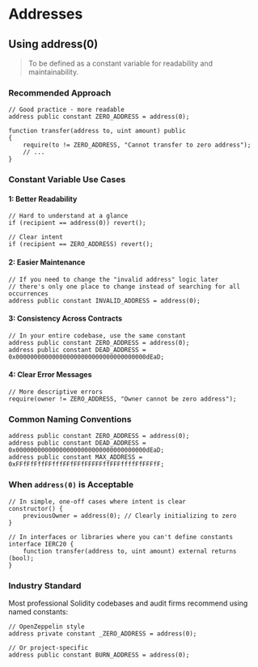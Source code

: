 # Addresses

## Using address(0)

> To be defined as a constant variable for readability and maintainability.

### Recommended Approach

```solidity
// Good practice - more readable
address public constant ZERO_ADDRESS = address(0);

function transfer(address to, uint amount) public
{
    require(to != ZERO_ADDRESS, "Cannot transfer to zero address");
    // ...
}
```

### Constant Variable Use Cases

#### 1: Better Readability
```solidity
// Hard to understand at a glance
if (recipient == address(0)) revert();

// Clear intent
if (recipient == ZERO_ADDRESS) revert();
```

#### 2: Easier Maintenance
```solidity
// If you need to change the "invalid address" logic later
// there's only one place to change instead of searching for all occurrences
address public constant INVALID_ADDRESS = address(0);
```

#### 3: Consistency Across Contracts
```solidity
// In your entire codebase, use the same constant
address public constant ZERO_ADDRESS = address(0);
address public constant DEAD_ADDRESS = 0x000000000000000000000000000000000000dEaD;
```

#### 4: Clear Error Messages
```solidity
// More descriptive errors
require(owner != ZERO_ADDRESS, "Owner cannot be zero address");
```

### Common Naming Conventions

```solidity
address public constant ZERO_ADDRESS = address(0);
address public constant DEAD_ADDRESS = 0x000000000000000000000000000000000000dEaD;
address public constant MAX_ADDRESS = 0xFFfFfFffFFfffFFfFFfFFFFFffFFFffffFfFFFfF;
```

### When `address(0)` is Acceptable

```solidity
// In simple, one-off cases where intent is clear
constructor() {
    previousOwner = address(0); // Clearly initializing to zero
}

// In interfaces or libraries where you can't define constants
interface IERC20 {
    function transfer(address to, uint amount) external returns (bool);
}
```

### Industry Standard

Most professional Solidity codebases and audit firms recommend using named constants:

```solidity
// OpenZeppelin style
address private constant _ZERO_ADDRESS = address(0);

// Or project-specific
address public constant BURN_ADDRESS = address(0);
```
